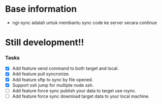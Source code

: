 # Base information
- ngi-sync adalah untuk membantu sync code ke server secara continue

# Still development!!

### Tasks
- [x] Add feature send command to both target and local.
- [x] Add feature pull syncronize.
- [x] Add feature sftp to sync by file opened.
- [x] Support ssh jump for multiple node ssh.
- [ ] Add feature force sync publish your data to target use rsync.
- [ ] Add feature force sync download target data to your local machine.
